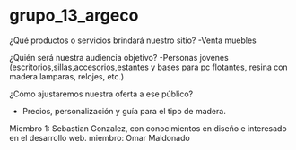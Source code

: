# grupo_13_argeco

¿Qué productos o servicios brindará nuestro sitio?
   -Venta muebles

¿Quién será nuestra audiencia objetivo?
  -Personas jovenes (escritorios,sillas,accesorios,estantes y bases para pc flotantes, resina con madera lamparas, relojes, etc.)

¿Cómo ajustaremos nuestra oferta a ese público?
   - Precios, personalización y guía para el tipo de madera.
   
   Miembro 1: Sebastian Gonzalez, con conocimientos en diseño e interesado en el desarrollo web.
   miembro: Omar Maldonado
